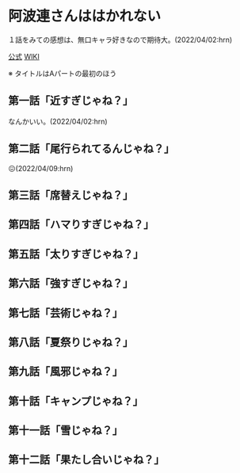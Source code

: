 # 阿波連さんははかれない

１話をみての感想は、無口キャラ好きなので期待大。(2022/04/02:hrn)

[公式](https://aharen-pr.com/) 
[WIKI](https://ja.wikipedia.org/wiki/%E9%98%BF%E6%B3%A2%E9%80%A3%E3%81%95%E3%82%93%E3%81%AF%E3%81%AF%E3%81%8B%E3%82%8C%E3%81%AA%E3%81%84) 

※ タイトルはAパートの最初のほう

## 第一話「近すぎじゃね？」

なんかいい。(2022/04/02:hrn)

## 第二話「尾行られてるんじゃね？」

:confounded:(2022/04/09:hrn)

## 第三話「席替えじゃね？」

## 第四話「ハマりすぎじゃね？」

## 第五話「太りすぎじゃね？」

## 第六話「強すぎじゃね？」

## 第七話「芸術じゃね？」

## 第八話「夏祭りじゃね？」

## 第九話「風邪じゃね？」

## 第十話「キャンプじゃね？」

## 第十一話「雪じゃね？」

## 第十二話「果たし合いじゃね？」
